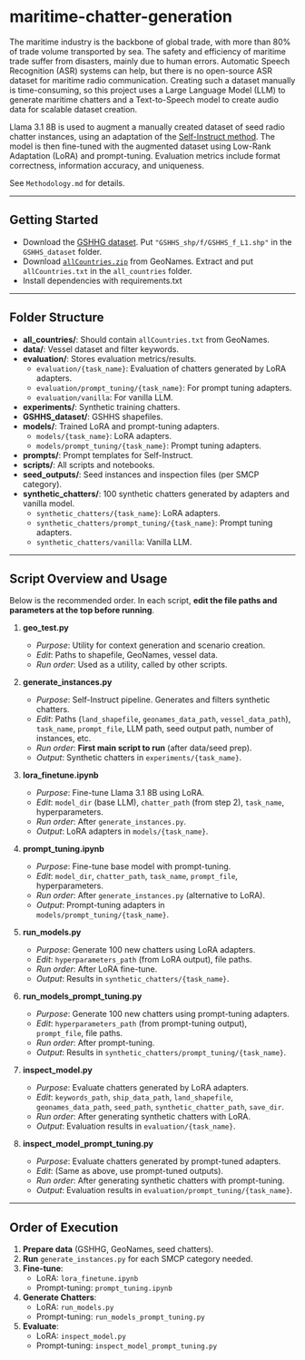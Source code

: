 # maritime-chatter-generation

The maritime industry is the backbone of global trade, with more than 80% of trade volume transported by sea. The safety and efficiency of maritime trade suffer from disasters, mainly due to human errors. Automatic Speech Recognition (ASR) systems can help, but there is no open-source ASR dataset for maritime radio communication. Creating such a dataset manually is time-consuming, so this project uses a Large Language Model (LLM) to generate maritime chatters and a Text-to-Speech model to create audio data for scalable dataset creation.

Llama 3.1 8B is used to augment a manually created dataset of seed radio chatter instances, using an adaptation of the [Self-Instruct method](https://doi.org/10.48550/arXiv.2212.10560). The model is then fine-tuned with the augmented dataset using Low-Rank Adaptation (LoRA) and prompt-tuning. Evaluation metrics include format correctness, information accuracy, and uniqueness.

See `Methodology.md` for details.

---

## Getting Started

- Download the [GSHHG dataset](https://www.soest.hawaii.edu/pwessel/gshhg/). Put `"GSHHS_shp/f/GSHHS_f_L1.shp"` in the `GSHHS_dataset` folder.
- Download [`allCountries.zip`](https://download.geonames.org/export/dump/) from GeoNames. Extract and put `allCountries.txt` in the `all_countries` folder.
- Install dependencies with requirements.txt

---

## Folder Structure

- **all_countries/**: Should contain `allCountries.txt` from GeoNames.
- **data/**: Vessel dataset and filter keywords.
- **evaluation/**: Stores evaluation metrics/results.
  - `evaluation/{task_name}`: Evaluation of chatters generated by LoRA adapters.
  - `evaluation/prompt_tuning/{task_name}`: For prompt tuning adapters.
  - `evaluation/vanilla`: For vanilla LLM.
- **experiments/**: Synthetic training chatters.
- **GSHHS_dataset/**: GSHHS shapefiles.
- **models/**: Trained LoRA and prompt-tuning adapters.
  - `models/{task_name}`: LoRA adapters.
  - `models/prompt_tuning/{task_name}`: Prompt tuning adapters.
- **prompts/**: Prompt templates for Self-Instruct.
- **scripts/**: All scripts and notebooks.
- **seed_outputs/**: Seed instances and inspection files (per SMCP category).
- **synthetic_chatters/**: 100 synthetic chatters generated by adapters and vanilla model.
  - `synthetic_chatters/{task_name}`: LoRA adapters.
  - `synthetic_chatters/prompt_tuning/{task_name}`: Prompt tuning adapters.
  - `synthetic_chatters/vanilla`: Vanilla LLM.

---

## Script Overview and Usage

Below is the recommended order. In each script, **edit the file paths and parameters at the top before running**.

1. **geo_test.py**  
   - *Purpose*: Utility for context generation and scenario creation.
   - *Edit*: Paths to shapefile, GeoNames, vessel data.
   - *Run order*: Used as a utility, called by other scripts.

2. **generate_instances.py**  
   - *Purpose*: Self-Instruct pipeline. Generates and filters synthetic chatters.
   - *Edit*: Paths (`land_shapefile`, `geonames_data_path`, `vessel_data_path`), `task_name`, `prompt_file`, LLM path, seed output path, number of instances, etc.
   - *Run order*: **First main script to run** (after data/seed prep).
   - *Output*: Synthetic chatters in `experiments/{task_name}`.

3. **lora_finetune.ipynb**  
   - *Purpose*: Fine-tune Llama 3.1 8B using LoRA.
   - *Edit*: `model_dir` (base LLM), `chatter_path` (from step 2), `task_name`, hyperparameters.
   - *Run order*: After `generate_instances.py`.
   - *Output*: LoRA adapters in `models/{task_name}`.

4. **prompt_tuning.ipynb**  
   - *Purpose*: Fine-tune base model with prompt-tuning.
   - *Edit*: `model_dir`, `chatter_path`, `task_name`, `prompt_file`, hyperparameters.
   - *Run order*: After `generate_instances.py` (alternative to LoRA).
   - *Output*: Prompt-tuning adapters in `models/prompt_tuning/{task_name}`.

5. **run_models.py**  
   - *Purpose*: Generate 100 new chatters using LoRA adapters.
   - *Edit*: `hyperparameters_path` (from LoRA output), file paths.
   - *Run order*: After LoRA fine-tune.
   - *Output*: Results in `synthetic_chatters/{task_name}`.

6. **run_models_prompt_tuning.py**  
   - *Purpose*: Generate 100 new chatters using prompt-tuning adapters.
   - *Edit*: `hyperparameters_path` (from prompt-tuning output), `prompt_file`, file paths.
   - *Run order*: After prompt-tuning.
   - *Output*: Results in `synthetic_chatters/prompt_tuning/{task_name}`.

7. **inspect_model.py**  
   - *Purpose*: Evaluate chatters generated by LoRA adapters.
   - *Edit*: `keywords_path`, `ship_data_path`, `land_shapefile`, `geonames_data_path`, `seed_path`, `synthetic_chatter_path`, `save_dir`.
   - *Run order*: After generating synthetic chatters with LoRA.
   - *Output*: Evaluation results in `evaluation/{task_name}`.

8. **inspect_model_prompt_tuning.py**  
   - *Purpose*: Evaluate chatters generated by prompt-tuned adapters.
   - *Edit*: (Same as above, use prompt-tuned outputs).
   - *Run order*: After generating synthetic chatters with prompt-tuning.
   - *Output*: Evaluation results in `evaluation/prompt_tuning/{task_name}`.

---

## Order of Execution

1. **Prepare data** (GSHHG, GeoNames, seed chatters).
2. **Run** `generate_instances.py` for each SMCP category needed.
3. **Fine-tune**:  
   - LoRA: `lora_finetune.ipynb`  
   - Prompt-tuning: `prompt_tuning.ipynb`
4. **Generate Chatters**:  
   - LoRA: `run_models.py`  
   - Prompt-tuning: `run_models_prompt_tuning.py`
5. **Evaluate**:  
   - LoRA: `inspect_model.py`  
   - Prompt-tuning: `inspect_model_prompt_tuning.py`
